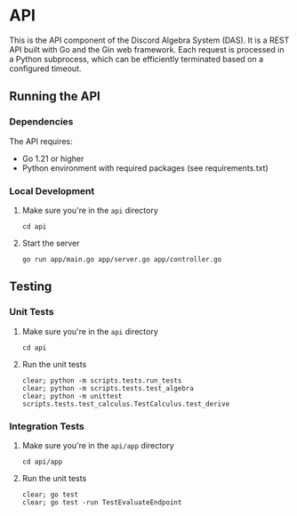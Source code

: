 # API

This is the API component of the Discord Algebra System (DAS).
It is a REST API built with Go and the Gin web framework. Each request is processed in a Python subprocess, which can be efficiently terminated based on a configured timeout.

## Running the API

### Dependencies

The API requires:
- Go 1.21 or higher
- Python environment with required packages (see requirements.txt)

### Local Development

1. Make sure you're in the `api` directory
    ```shell
    cd api
    ```
2. Start the server
    ```shell
    go run app/main.go app/server.go app/controller.go
    ```

## Testing

### Unit Tests

1. Make sure you're in the `api` directory
    ```shell
    cd api
    ```
2. Run the unit tests
    ```
    clear; python -m scripts.tests.run_tests
    clear; python -m scripts.tests.test_algebra
    clear; python -m unittest scripts.tests.test_calculus.TestCalculus.test_derive
    ```

### Integration Tests

1. Make sure you're in the `api/app` directory
    ```shell
    cd api/app
    ```
2. Run the unit tests
    ```shell
    clear; go test
    clear; go test -run TestEvaluateEndpoint
    ```
